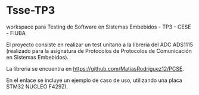 # Tsse-TP3
workspace para Testing de Software en Sistemas Embebidos - TP3 - CESE - FIUBA

El proyecto consiste en realizar un test unitario a la librería del ADC ADS1115 (realizado para la asignatura de Protocolos de Protocolos de Comunicación en Sistemas Embebidos).

La libreria se encuentra en https://github.com/MatiasRodriguez12/PCSE.

En el enlace se incluye un ejemplo de caso de uso, utilizando una placa STM32 NUCLEO F429ZI.
